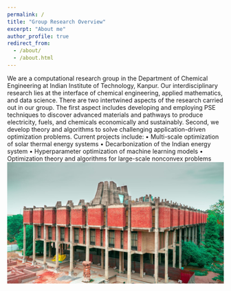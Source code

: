 ```yaml
---
permalink: /
title: "Group Research Overview"
excerpt: "About me"
author_profile: true
redirect_from: 
  - /about/
  - /about.html
---
```



We are a computational research group in the Department of Chemical Engineering at Indian Institute of Technology, Kanpur. Our interdisciplinary research lies at the interface of chemical engineering, applied mathematics, and data science. There are two intertwined aspects of the research carried out in our group. The first aspect includes developing and employing PSE techniques to discover advanced materials and pathways to produce electricity, fuels, and chemicals economically and sustainably. Second, we develop theory and algorithms to solve challenging application-driven optimization problems.
Current projects include:
• Multi-scale optimization of solar thermal energy systems
• Decarbonization of the Indian energy system
• Hyperparameter optimization of machine learning models
• Optimization theory and algorithms for large-scale nonconvex problems 
<br/><img src='/iitk-img.jpg'>



